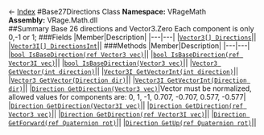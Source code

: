← [Index](index.md)
#Base27Directions Class
**Namespace:** VRageMath  
**Assembly:** VRage.Math.dll  
##Summary
Base 26 directions and Vector3.Zero Each component is only 0,-1 or 1;
###Fields
|Member|Description|
|---|---|
|[`Vector3[] Directions`](VRageMath.Directions.md)||
|[`Vector3I[] DirectionsInt`](VRageMath.DirectionsInt.md)||
###Methods
|Member|Description|
|---|---|
|[`bool IsBaseDirection(ref Vector3 vec)`](VRageMath.IsBaseDirection.md)||
|[`bool IsBaseDirection(ref Vector3I vec)`](VRageMath.IsBaseDirection.md)||
|[`bool IsBaseDirection(Vector3 vec)`](VRageMath.IsBaseDirection.md)||
|[`Vector3 GetVector(int direction)`](VRageMath.GetVector.md)||
|[`Vector3I GetVectorInt(int direction)`](VRageMath.GetVectorInt.md)||
|[`Vector3 GetVector(Direction dir)`](VRageMath.GetVector.md)||
|[`Vector3I GetVectorInt(Direction dir)`](VRageMath.GetVectorInt.md)||
|[`Direction GetDirection(Vector3 vec)`](VRageMath.GetDirection.md)|Vector must be normalized, allowed values for components are: 0, 1, -1, 0.707, -0.707, 0.577, -0.577|
|[`Direction GetDirection(Vector3I vec)`](VRageMath.GetDirection.md)||
|[`Direction GetDirection(ref Vector3 vec)`](VRageMath.GetDirection.md)||
|[`Direction GetDirection(ref Vector3I vec)`](VRageMath.GetDirection.md)||
|[`Direction GetForward(ref Quaternion rot)`](VRageMath.GetForward.md)||
|[`Direction GetUp(ref Quaternion rot)`](VRageMath.GetUp.md)||
